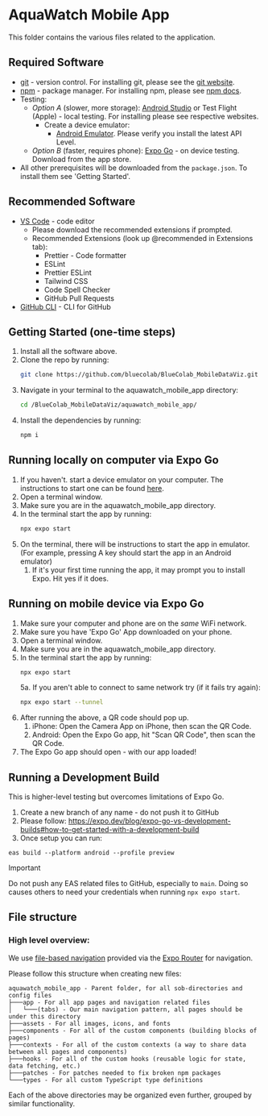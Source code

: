 # AquaWatch Mobile App

This folder contains the various files related to the application.

## Required Software

- [git](https://git-scm.com/) - version control. For installing git, please see the [git website](https://git-scm.com/).
- [npm](https://www.npmjs.com/) - package manager. For installing npm, please see [npm docs](https://docs.npmjs.com/downloading-and-installing-node-js-and-npm).
- Testing:
    - _Option A_ (slower, more storage): [Android Studio](https://developer.android.com/studio) or Test Flight (Apple) - local testing. For installing please see respective websites.
        - Create a device emulator:
            - [Android Emulator](https://developer.android.com/codelabs/basic-android-kotlin-compose-emulator#2). Please verify you install the latest API Level.
    - _Option B_ (faster, requires phone): [Expo Go](https://expo.dev/go) - on device testing. Download from the app store.
- All other prerequisites will be downloaded from the `package.json`. To install them see 'Getting Started'.

## Recommended Software

- [VS Code](https://code.visualstudio.com/) - code editor
    - Please download the recommended extensions if prompted.
    - Recommended Extensions (look up @recommended in Extensions tab):
        - Prettier - Code formatter
        - ESLint
        - Prettier ESLint
        - Tailwind CSS
        - Code Spell Checker
        - GitHub Pull Requests
- [GitHub CLI](https://cli.github.com/) - CLI for GitHub

## Getting Started (one-time steps)

1. Install all the software above.
2. Clone the repo by running:
    ```bash
    git clone https://github.com/bluecolab/BlueColab_MobileDataViz.git
    ```
3. Navigate in your terminal to the aquawatch_mobile_app directory:
    ```bash
    cd /BlueColab_MobileDataViz/aquawatch_mobile_app/
    ```
4. Install the dependencies by running:
    ```bash
    npm i
    ```

## Running locally on computer via Expo Go

1. If you haven't. start a device emulator on your computer. The instructions to start one can be found [here](https://developer.android.com/codelabs/basic-android-kotlin-compose-emulator#2).
2. Open a terminal window.
3. Make sure you are in the aquawatch_mobile_app directory.
4. In the terminal start the app by running:
    ```bash
    npx expo start
    ```
5. On the terminal, there will be instructions to start the app in emulator. (For example, pressing A key should start the app in an Android emulator)
    1. If it's your first time running the app, it may prompt you to install Expo. Hit yes if it does.

## Running on mobile device via Expo Go

1. Make sure your computer and phone are on the _same_ WiFi network.
2. Make sure you have 'Expo Go' App downloaded on your phone.
3. Open a terminal window.
4. Make sure you are in the aquawatch_mobile_app directory.
5. In the terminal start the app by running:
    ```bash
    npx expo start
    ```
    5a. If you aren't able to connect to same network try (if it fails try again):
    ```bash
    npx expo start --tunnel
    ```
6. After running the above, a QR code should pop up.
    1. iPhone: Open the Camera App on iPhone, then scan the QR Code.
    2. Android: Open the Expo Go app, hit "Scan QR Code", then scan the QR Code.
7. The Expo Go app should open - with our app loaded!

## Running a Development Build

This is higher-level testing but overcomes limitations of Expo Go.

1. Create a new branch of any name - do not push it to GitHub
2. Please follow: https://expo.dev/blog/expo-go-vs-development-builds#how-to-get-started-with-a-development-build
3. Once setup you can run:

```
eas build --platform android --profile preview
```

> [!IMPORTANT]  
> Do not push any EAS related files to GitHub, especially to `main`. Doing so causes others to need your credentials when running `npx expo start`.

## File structure

### High level overview:

We use [file-based navigation](https://docs.expo.dev/router/basics/core-concepts/) provided via the [Expo Router](https://docs.expo.dev/router/introduction/) for navigation.

Please follow this structure when creating new files:

```
aquawatch_mobile_app - Parent folder, for all sob-directories and config files
├───app - For all app pages and navigation related files
│   └───(tabs) - Our main navigation pattern, all pages should be under this directory
├───assets - For all images, icons, and fonts
├───components - For all of the custom components (building blocks of pages)
├───contexts - For all of the custom contexts (a way to share data between all pages and components)
├───hooks - For all of the custom hooks (reusable logic for state, data fetching, etc.)
├───patches - For patches needed to fix broken npm packages
└───types - For all custom TypeScript type definitions
```

Each of the above directories may be organized even further, grouped by similar functionality.
